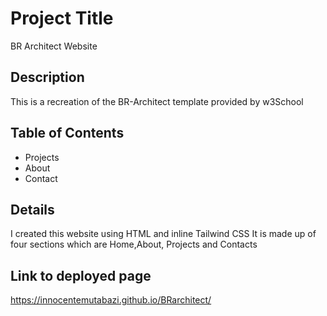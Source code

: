 # Project Title

BR Architect Website

## Description
This is a recreation of the BR-Architect template provided by w3School

## Table of Contents

- Projects
- About
- Contact
## Details
I created this website using HTML and inline Tailwind CSS
It is made up of four sections which are Home,About, Projects and Contacts

## Link to deployed page

https://innocentemutabazi.github.io/BRarchitect/
